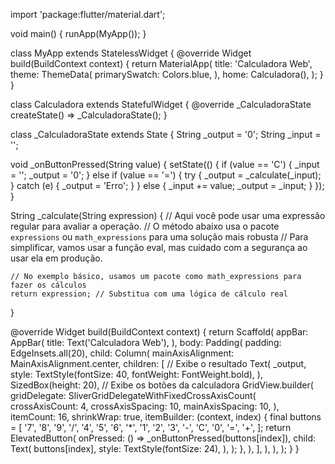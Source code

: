 import 'package:flutter/material.dart';

void main() {
  runApp(MyApp());
}

class MyApp extends StatelessWidget {
  @override
  Widget build(BuildContext context) {
    return MaterialApp(
      title: 'Calculadora Web',
      theme: ThemeData(
        primarySwatch: Colors.blue,
      ),
      home: Calculadora(),
    );
  }
}

class Calculadora extends StatefulWidget {
  @override
  _CalculadoraState createState() => _CalculadoraState();
}

class _CalculadoraState extends State<Calculadora> {
  String _output = '0';
  String _input = '';
  
  void _onButtonPressed(String value) {
    setState(() {
      if (value == 'C') {
        _input = '';
        _output = '0';
      } else if (value == '=') {
        try {
          _output = _calculate(_input);
        } catch (e) {
          _output = 'Erro';
        }
      } else {
        _input += value;
        _output = _input;
      }
    });
  }

  String _calculate(String expression) {
    // Aqui você pode usar uma expressão regular para avaliar a operação.
    // O método abaixo usa o pacote `expressions` ou `math_expressions` para uma solução mais robusta
    // Para simplificar, vamos usar a função eval, mas cuidado com a segurança ao usar ela em produção.

    // No exemplo básico, usamos um pacote como math_expressions para fazer os cálculos
    return expression; // Substitua com uma lógica de cálculo real
  }

  @override
  Widget build(BuildContext context) {
    return Scaffold(
      appBar: AppBar(
        title: Text('Calculadora Web'),
      ),
      body: Padding(
        padding: EdgeInsets.all(20),
        child: Column(
          mainAxisAlignment: MainAxisAlignment.center,
          children: [
            // Exibe o resultado
            Text(
              _output,
              style: TextStyle(fontSize: 40, fontWeight: FontWeight.bold),
            ),
            SizedBox(height: 20),
            // Exibe os botões da calculadora
            GridView.builder(
              gridDelegate: SliverGridDelegateWithFixedCrossAxisCount(
                crossAxisCount: 4,
                crossAxisSpacing: 10,
                mainAxisSpacing: 10,
              ),
              itemCount: 16,
              shrinkWrap: true,
              itemBuilder: (context, index) {
                final buttons = [
                  '7', '8', '9', '/',
                  '4', '5', '6', '*',
                  '1', '2', '3', '-',
                  'C', '0', '=', '+',
                ];
                return ElevatedButton(
                  onPressed: () => _onButtonPressed(buttons[index]),
                  child: Text(
                    buttons[index],
                    style: TextStyle(fontSize: 24),
                  ),
                );
              },
            ),
          ],
        ),
      ),
    );
  }
}
